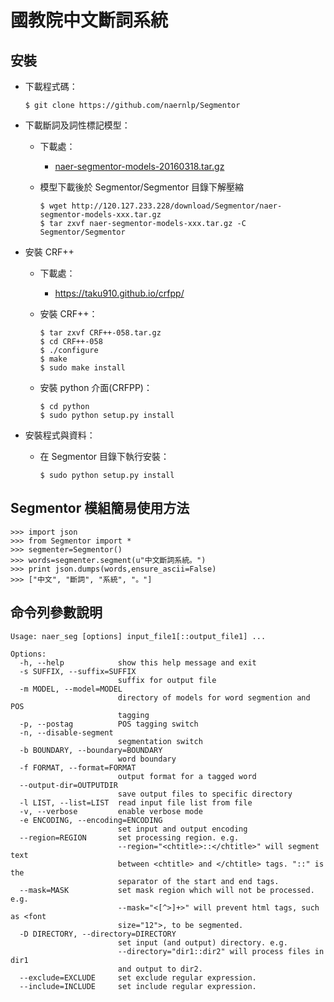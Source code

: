 # 國教院中文斷詞系統

## 安裝
* 下載程式碼：

	```$ git clone https://github.com/naernlp/Segmentor```
    
* 下載斷詞及詞性標記模型：
	* 下載處：
		* [naer-segmentor-models-20160318.tar.gz](http://120.127.233.228/download/Segmentor/naer-segmentor-models-20160318.tar.gz)
	* 模型下載後於 Segmentor/Segmentor 目錄下解壓縮

		```
		$ wget http://120.127.233.228/download/Segmentor/naer-segmentor-models-xxx.tar.gz
		$ tar zxvf naer-segmentor-models-xxx.tar.gz -C Segmentor/Segmentor
		```

* 安裝 CRF++
	* 下載處：
		* https://taku910.github.io/crfpp/
	* 安裝 CRF++：

		```
		$ tar zxvf CRF++-058.tar.gz
		$ cd CRF++-058
		$ ./configure
		$ make
		$ sudo make install
		```

	* 安裝 python 介面(CRFPP)：

		
		```
		$ cd python
		$ sudo python setup.py install
		```

*  安裝程式與資料：
	* 在 Segmentor 目錄下執行安裝：

	    ```
	    $ sudo python setup.py install
	    ```

## Segmentor 模組簡易使用方法

```
>>> import json
>>> from Segmentor import *
>>> segmenter=Segmentor()
>>> words=segmenter.segment(u"中文斷詞系統。")
>>> print json.dumps(words,ensure_ascii=False)
>>> ["中文", "斷詞", "系統", "。"]
```
	    
## 命令列參數說明

```
Usage: naer_seg [options] input_file1[::output_file1] ...

Options:
  -h, --help            show this help message and exit
  -s SUFFIX, --suffix=SUFFIX
                        suffix for output file
  -m MODEL, --model=MODEL
                        directory of models for word segmention and POS
                        tagging
  -p, --postag          POS tagging switch
  -n, --disable-segment
                        segmentation switch
  -b BOUNDARY, --boundary=BOUNDARY
                        word boundary
  -f FORMAT, --format=FORMAT
                        output format for a tagged word
  --output-dir=OUTPUTDIR
                        save output files to specific directory
  -l LIST, --list=LIST  read input file list from file
  -v, --verbose         enable verbose mode
  -e ENCODING, --encoding=ENCODING
                        set input and output encoding
  --region=REGION       set processing region. e.g.
                        --region="<chtitle>::</chtitle>" will segment text
                        between <chtitle> and </chtitle> tags. "::" is the
                        separator of the start and end tags.
  --mask=MASK           set mask region which will not be processed. e.g.
                        --mask="<[^>]+>" will prevent html tags, such as <font
                        size="12">, to be segmented.
  -D DIRECTORY, --directory=DIRECTORY
                        set input (and output) directory. e.g.
                        --directory="dir1::dir2" will process files in dir1
                        and output to dir2.
  --exclude=EXCLUDE     set exclude regular expression.
  --include=INCLUDE     set include regular expression.
```
